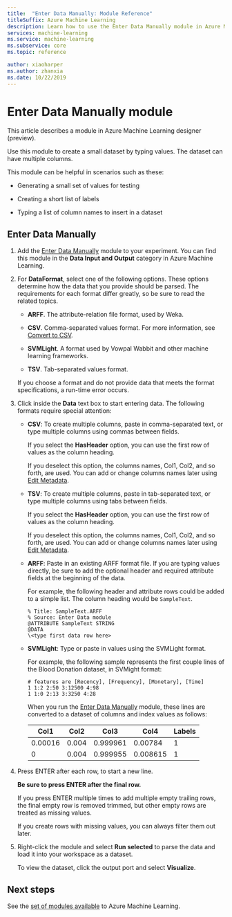 ```yaml
---
title:  "Enter Data Manually: Module Reference"
titleSuffix: Azure Machine Learning
description: Learn how to use the Enter Data Manually module in Azure Machine Learning to create a small dataset by typing values. The dataset can have multiple columns.
services: machine-learning
ms.service: machine-learning
ms.subservice: core
ms.topic: reference

author: xiaoharper
ms.author: zhanxia
ms.date: 10/22/2019
---
```

# Enter Data Manually module

This article describes a module in Azure Machine Learning designer (preview).

Use this module to create a small dataset by typing values. The dataset can have multiple columns.
  
This module can be helpful in scenarios such as these:  
  
- Generating a small set of values for testing  
  
- Creating a short list of labels
  
- Typing a list of column names to insert in a dataset

## Enter Data Manually 
  
1.  Add the [Enter Data Manually](./enter-data-manually.md) module to your experiment. You can find this module in the **Data Input and Output** category in Azure Machine Learning. 
  
2.  For **DataFormat**, select one of the following options. These options determine how the data that you provide should be parsed. The requirements for each format differ greatly, so be sure to read the related topics.  
  
    -   **ARFF**. The attribute-relation file format, used by Weka.   
  
    -   **CSV**. Comma-separated values format. For more information, see [Convert to CSV](./convert-to-csv.md).  
  
    -   **SVMLight**. A format used by Vowpal Wabbit and other machine learning frameworks.  
  
    -   **TSV**. Tab-separated values format.

     If you choose a format and do not provide data that meets the format specifications, a run-time error occurs.
  
3.  Click inside the **Data** text box to start entering data. The following formats require special attention:  
  
    - **CSV**:  To create multiple columns, paste in comma-separated text, or type multiple columns using commas between fields.
  
        If you select the **HasHeader** option, you can use the first row of values as the column heading.  
  
        If you deselect this option, the columns names, Col1, Col2, and so forth, are used. You can add or change columns names later using [Edit Metadata](./edit-metadata.md).  
  
    - **TSV**: To create multiple columns, paste in tab-separated text, or type multiple columns using tabs between fields.  
  
        If you select the **HasHeader** option, you can use the first row of values as the column heading.  
  
        If you deselect this option, the columns names, Col1, Col2, and so forth, are used. You can add or change columns names later using [Edit Metadata](./edit-metadata.md).  
  
    -   **ARFF**:  Paste in an existing ARFF format file. If you are typing values directly, be sure to add the optional header and required attribute fields at the  beginning of the data. 
    
        For example, the following header and attribute rows could be added to a simple list. The column heading would be `SampleText`.
    
        ```text
        % Title: SampleText.ARFF  
        % Source: Enter Data module  
        @ATTRIBUTE SampleText STRING  
        @DATA  
        \<type first data row here>  
        ```

    -   **SVMLight**: Type or paste in values using the SVMLight format.  
  
        For example, the following sample represents the first couple lines of the Blood Donation dataset, in SVMight format:  
  
        ```text  
        # features are [Recency], [Frequency], [Monetary], [Time]  
        1 1:2 2:50 3:12500 4:98   
        1 1:0 2:13 3:3250 4:28   
        ```  
  
        When you run the [Enter Data Manually](./enter-data-manually.md) module, these lines are converted to a dataset of columns and index values as follows:  
  
        |Col1|Col2|Col3|Col4|Labels|  
        |-|-|-|-|-|  
        |0.00016|0.004|0.999961|0.00784|1|  
        |0|0.004|0.999955|0.008615|1|  
  
4.  Press ENTER after each row, to start a new line.  
  
     **Be sure to press ENTER after the final row.** 
     
     If you press ENTER multiple times to add multiple empty trailing rows, the final empty row is removed trimmed, but other empty rows are treated as missing values.  
  
     If you create rows with missing values, you can always filter them out later.  
  
5.  Right-click the module and select **Run selected** to parse the data and load it into your workspace as a dataset.  
  
     To view the dataset, click the output port and select **Visualize**.  
## Next steps

See the [set of modules available](module-reference.md) to Azure Machine Learning. 